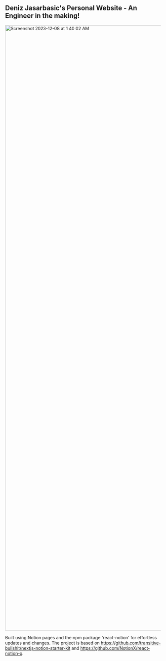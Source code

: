 ## Deniz Jasarbasic's Personal Website - An Engineer in the making!

<img width="1961" alt="Screenshot 2023-12-08 at 1 40 02 AM" src="https://github.com/Deniz-Jasa/Personal-Website/assets/46465622/d0677081-354f-48e5-970d-90a6f0c994d5">

Built using Notion pages and the npm package 'react-notion' for effortless updates and changes. The project is based on https://github.com/transitive-bullshit/nextjs-notion-starter-kit and https://github.com/NotionX/react-notion-x.
